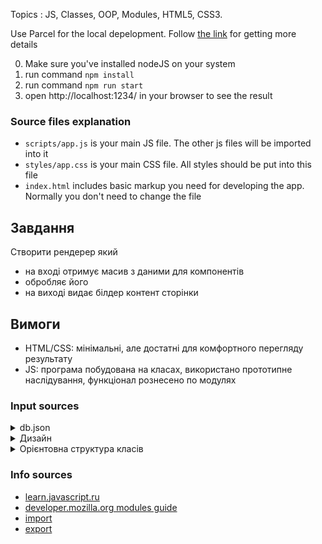Topics : JS, Classes, OOP, Modules, HTML5, CSS3.

Use Parcel for the local depelopment. Follow [the link](https://parceljs.org/getting-started/webapp/) for getting more details

0. Make sure you've installed nodeJS on your system
1. run command `npm install`
2. run command `npm run start`
3. open http://localhost:1234/ in your browser to see the result


### Source files explanation
- `scripts/app.js` is your main JS file. The other js files will be imported into it
- `styles/app.css` is your main CSS file. All styles should be put into this file
- `index.html` includes basic markup you need for developing the app. Normally you don't need to change the file

## Завдання
Створити рендерер який
- на вході отримує масив з даними для компонентів
- обробляє його
- на виході видає білдер контент сторінки

## Вимоги
- HTML/CSS: мінімальні, але достатні для комфортного перегляду результату
- JS: програма побудована на класах, використано прототипне наслідування, функціонал рознесено по модулях  

### Input sources
<details>
    <summary>db.json</summary>

- `COMPONENTS_LIST` масив з об’єктами Components
- Component item:
  - заголовок
  - дані для компоненту
- Types of components
  - TITLE
  - RICH_TEXT
  - IMAGE
  - GALLERY
  - ACTION_BUTTON
</details> 

<details>
   <summary>Дизайн</summary>
  <img src="./assets/design.png" style="width: 100%; height: auto">
</details> 

<details>
  <summary>Орієнтовна структура класів</summary>
  <img src="./assets/classes.png" style="width: 100%; height: auto">

- `Renderer` - entry point, приймає на вхід масив
- `Component` резолвить конкретний тип компоненту
- `[COMPONENT_TYPE]` імплементація рендерінгу конкретного компоненту
- `Container` - враппер з кнопками DELETE і SORT та заголовком

- Поля для компонентів
  - TITLE
    - text: input, type=text
  - RICH_TEXT
    - text: textarea
  - IMAGE
    - path: input, type=file
  - GALLERY
    - images: multi IMAGE
  - ACTION_BUTTON
    - name: input, type=text
    - url: input, type=url

- Fields
  - `property` - має бути використаний як ім'я інпуту (атрибут name)
  - `label` - має бути використаний як плейсхолдер/тайтл для інпуту
  - `type` - вказує який тип інпуту має бути використаний
</details>


### Info sources
- [learn.javascript.ru](https://learn.javascript.ru/import-export)
- [developer.mozilla.org modules guide](https://developer.mozilla.org/en-US/docs/Web/JavaScript/Guide/Modules)
- [import](https://developer.mozilla.org/en-US/docs/Web/JavaScript/Reference/Statements/import)
- [export](https://developer.mozilla.org/en-US/docs/Web/JavaScript/Reference/Statements/export)



